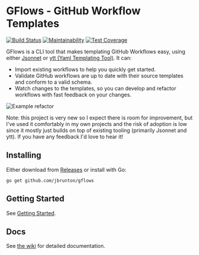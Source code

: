 # GFlows - GitHub Workflow Templates

[![Build Status](https://github.com/jbrunton/gflows/workflows/build/badge.svg?branch=develop)](https://github.com/jbrunton/gflows/actions?query=branch%3Adevelop+workflow%3Abuild)
[![Maintainability](https://api.codeclimate.com/v1/badges/02363f0b2588376bbf98/maintainability)](https://codeclimate.com/github/jbrunton/gflows/maintainability)
[![Test Coverage](https://api.codeclimate.com/v1/badges/02363f0b2588376bbf98/test_coverage)](https://codeclimate.com/github/jbrunton/gflows/test_coverage)

GFlows is a CLI tool that makes templating GitHub Workflows easy, using either [Jsonnet](https://jsonnet.org/) or [ytt (Yaml Templating Tool)](https://get-ytt.io/). It can:

* Import existing workflows to help you quickly get started.
* Validate GitHub workflows are up to date with their source templates and conform to a valid schema.
* Watch changes to the templates, so you can develop and refactor workflows with fast feedback on your changes.

![Example refactor](https://raw.githubusercontent.com/jbrunton/gflows/develop/refactor.gif)

Note: this project is very new so I expect there is room for improvement, but I've used it comfortably in my own projects and the risk of adoption is low since it mostly just builds on top of existing tooling (primarily Jsonnet and ytt). If you have any feedback I'd love to hear it!

## Installing

Either download from [Releases](https://github.com/jbrunton/gflows/releases) or install with Go:

    go get github.com/jbrunton/gflows

## Getting Started

See [Getting Started](https://github.com/jbrunton/gflows/wiki/Getting-Started).

## Docs

See [the wiki](https://github.com/jbrunton/gflows/wiki) for detailed documentation.

